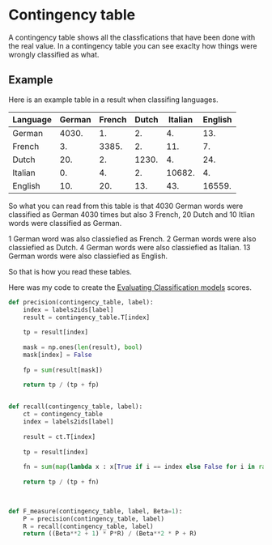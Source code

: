 # Contingency table 
A contingency table shows all the classfications that have been done with the real value. In a contingency table you can see exaclty how things were wrongly classified as what. 

## Example
Here is an example table in a result when classifing languages.

| Language | German | French | Dutch | Italian | English |
| -------- | ------ | ------ | ----- | ------- | ------- |
| German   | 4030.  | 1.     | 2.    | 4.      | 13.     | 
| French   | 3.     | 3385.  | 2.    | 11.     | 7.      |
| Dutch    | 20.    | 2.     | 1230. | 4.      | 24.     |
| Italian  | 0.     | 4.     | 2.    | 10682.  | 4.      |
| English  | 10.    | 20.    | 13.   | 43.     | 16559.  |

So what you can read from this table is that 4030 German words were classified as German 4030 times but also 3 French, 20 Dutch and 10 Itlian words were classified as German. 

1 German word was also classiefied as French.
2 German words were also classiefied as Dutch.
4 German words were also classiefied as Italian.
13 German words were also classiefied as English. 

So that is how you read these tables. 

Here was my code to create the [Evaluating Classification models](Classification/Evaluating%20Classification%20models.md) scores.


```python
def precision(contingency_table, label):
    index = labels2ids[label]
    result = contingency_table.T[index]
    
    tp = result[index]
    
    mask = np.ones(len(result), bool)
    mask[index] = False
    
    fp = sum(result[mask])
    
    return tp / (tp + fp)


def recall(contingency_table, label):
    ct = contingency_table
    index = labels2ids[label]
    
    result = ct.T[index]
    
    tp = result[index]
    
    fn = sum(map(lambda x : x[True if i == index else False for i in range(len(ct))](len(ct))))))), ct.T))
    
    return tp / (tp + fn)
    


def F_measure(contingency_table, label, Beta=1):
    P = precision(contingency_table, label)
    R = recall(contingency_table, label)
    return ((Beta**2 + 1) * P*R) / (Beta**2 * P + R)
```
